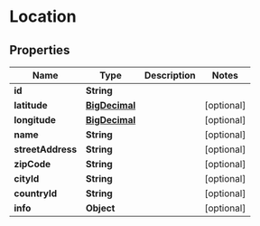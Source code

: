
# Location

## Properties
Name | Type | Description | Notes
------------ | ------------- | ------------- | -------------
**id** | **String** |  | 
**latitude** | [**BigDecimal**](BigDecimal.md) |  |  [optional]
**longitude** | [**BigDecimal**](BigDecimal.md) |  |  [optional]
**name** | **String** |  |  [optional]
**streetAddress** | **String** |  |  [optional]
**zipCode** | **String** |  |  [optional]
**cityId** | **String** |  |  [optional]
**countryId** | **String** |  |  [optional]
**info** | **Object** |  |  [optional]



